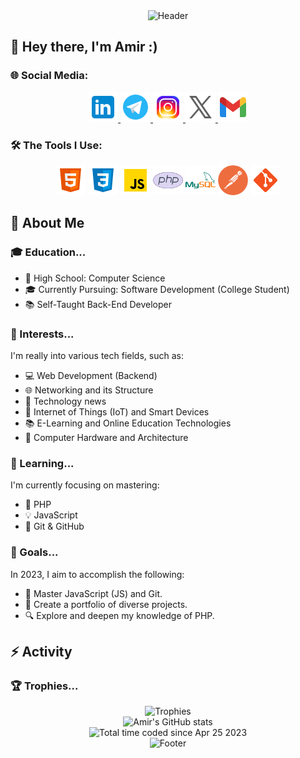 <!-- Header Section -->
<div align="center">
	<img src="https://capsule-render.vercel.app/api?type=waving&color=timeGradient&height=120&section=header&text=Welcome&fontSize=90&animation=fadeOut" alt="Header" />
</div>

<!-- Introduction Section -->
## 👋 Hey there, I'm Amir :)

<!-- Social Media Links Section -->
### 🌐 Social Media:

<div align="center">
	<a href="https://www.linkedin.com/in/amir-asgry-14918a222" target="blank">
  		<img src="https://github.com/AmiRM4A/AmiRM4A/blob/main/icons/linkedin.png" alt="Linkedin Account" height="48" width="48" />
	</a>
	<a href="https://t.me/AmiR_M4A" target="blank">
 		 <img src="https://github.com/AmiRM4A/AmiRM4A/blob/main/icons/telegram.png" alt="Telegram Account" height="48" width="48" />
	</a> 
	<a href="https://instagram.com/amir_m4a" target="blank">
 		 <img src="https://github.com/AmiRM4A/AmiRM4A/blob/main/icons/instagram.png" alt="Instagram Account" height="48" width="48" />
	</a> 
	<a href="https://twitter.com/m4_ami" target="blank">
  		<img src="https://github.com/AmiRM4A/AmiRM4A/blob/main/icons/x.png" alt="Twitter Account" height="48" width="48" />
	</a>
  	<a href="https://asgry255@gmail.com" target="blank">
  		<img src="https://github.com/AmiRM4A/AmiRM4A/blob/main/icons/gmail.png" alt="Gmail Account" height="48" width="48" />
	</a>
</div>

<!-- Tools Section -->
### 🛠️ The Tools I Use:

<div align="center">
    <img src="https://github.com/AmiRM4A/AmiRM4A/blob/main/icons/html5.png" alt="HTML 5" height="48" width="48" />
    <img src="https://github.com/AmiRM4A/AmiRM4A/blob/main/icons/css3.png" alt="CSS 3" height="48" width="48" />
    <img src="https://github.com/AmiRM4A/AmiRM4A/blob/main/icons/javascript.png" alt="JavaScript" height="48" width="48" />
    <img src="https://github.com/AmiRM4A/AmiRM4A/blob/main/icons/php.png" alt="PHP" height="48" width="48" />
    <img src="https://github.com/AmiRM4A/AmiRM4A/blob/main/icons/mysql.png" alt="MySQL" height="48" width="48" />
    <img src="https://github.com/AmiRM4A/AmiRM4A/blob/main/icons/postman.png" alt="PostMan" height="48" width="48" />
    <img src="https://github.com/AmiRM4A/AmiRM4A/blob/main/icons/git.png" alt="Git" height="48" width="48" />
</div>

<!-- About Me Section -->
## 👤 About Me

<!-- Education Section -->
### 🎓 Education...
- 🏫 High School: Computer Science
- 🎓 Currently Pursuing: Software Development (College Student)
- 📚 Self-Taught Back-End Developer

<!-- Interests Section -->
### 🚀 Interests...

I'm really into various tech fields, such as:

- 💻 Web Development (Backend)
- 🌐 Networking and its Structure
- 🤖 Technology news
- 🌱 Internet of Things (IoT) and Smart Devices
- 📚 E-Learning and Online Education Technologies
- 💾 Computer Hardware and Architecture

<!-- Learning Section -->
### 📖 Learning...

I'm currently focusing on mastering:

- 🌟 PHP
- 💡 JavaScript
- 🌲 Git & GitHub

<!-- Goals Section -->
### 🌟 Goals...

In 2023, I aim to accomplish the following:

- 🚀 Master JavaScript (JS) and Git.
- 📂 Create a portfolio of diverse projects.
- 🔍 Explore and deepen my knowledge of PHP.

<!-- Trophies Section -->
## ⚡ Activity

### 🏆 Trophies...

<div align="center">
 	<img src="https://github-profile-trophy.vercel.app/?username=AmirM4A&theme=onedark" alt="Trophies" />
</div>

<!-- Status Section -->
<!-- ### 🔍 Status...
<div align="center">
	<img src="https://github-readme-activity-graph.vercel.app/graph?username=AmirM4A&theme=github-dark-dimmed&custom_title=My%20Activity%20Graph&hide_border=true"
    	alt="Activity Graph" />
</div> -->

<div align="center">
	<img src="https://github-readme-stats.vercel.app/api?username=AmirM4A&show_icons=true&theme=onedark" alt="Amir's GitHub stats" />
</div>

<div align="center">
	<img src="https://wakatime.com/badge/user/ee181724-c89d-437a-a9af-fad5f1b3d950.svg" alt="Total time coded since Apr 25 2023" />
</div>

<!-- Footer Section -->
<div align="center">
	<img src="https://capsule-render.vercel.app/api?type=waving&color=timeGradient&height=120&section=footer" alt="Footer" />
</div>
